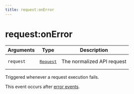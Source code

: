 ```yaml
---
title: request:onError
---
```


# request:onError

<SinceBadge version="1.0.0" />

| Arguments | Type                                                           | Description                |
| --------- | -------------------------------------------------------------- | -------------------------- |
| `request` | <pre><a href=/plugins/1/constructors/request>Request</a></pre> | The normalized API request |

Triggered whenever a request execution fails.

This event occurs after [error events](/core/1/plugins/events/api-events/#error-default).
